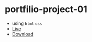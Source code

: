 # portfilio-project-01

- using `html` `css`
- [Live](https://irahuldutta02.github.io/web-dev-projects-01/portfilio-project-01)
- [Download](https://minhaskamal.github.io/DownGit/#/home?url=https://github.com/irahuldutta02/web-dev-projects-01/tree/main/portfilio-project-01)
